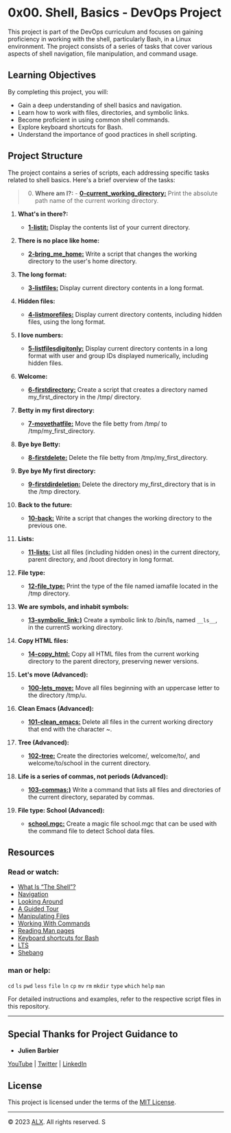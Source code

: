 # 0x00. Shell, Basics - DevOps Project

This project is part of the DevOps curriculum and focuses on gaining proficiency in working with the shell, particularly Bash, in a Linux environment. The project consists of a series of tasks that cover various aspects of shell navigation, file manipulation, and command usage.

## Learning Objectives

By completing this project, you will:

- Gain a deep understanding of shell basics and navigation.
- Learn how to work with files, directories, and symbolic links.
- Become proficient in using common shell commands.
- Explore keyboard shortcuts for Bash.
- Understand the importance of good practices in shell scripting.

## Project Structure

The project contains a series of scripts, each addressing specific tasks related to shell basics. Here's a brief overview of the tasks:

> 0. **Where am I?:**
    - **[0-current_working_directory:](0-current_working_directory)** Print the absolute path name of the current working directory.

1. **What's in there?:**
    - **[1-listit:](1-listit)** Display the contents list of your current directory.

2. **There is no place like home:**
    - **[2-bring_me_home:](2-bring_me_home)** Write a script that changes the working directory to the user's home directory.

3. **The long format:**
    - **[3-listfiles:](3-listfiles)** Display current directory contents in a long format.

4. **Hidden files:**
    - **[4-listmorefiles:](4-listmorefiles)** Display current directory contents, including hidden files, using the long format.

5. **I love numbers:**
    - **[5-listfilesdigitonly:](5-listfilesdigitonly)** Display current directory contents in a long format with user and group IDs displayed numerically, including hidden files.

6. **Welcome:**
    - **[6-firstdirectory:](6-firstdirectory)** Create a script that creates a directory named my_first_directory in the /tmp/ directory.

7. **Betty in my first directory:**
    - **[7-movethatfile:](7-movethatfile)** Move the file betty from /tmp/ to /tmp/my_first_directory.

8. **Bye bye Betty:**
    - **[8-firstdelete:](8-firstdelete)** Delete the file betty from /tmp/my_first_directory.

9. **Bye bye My first directory:**
    - **[9-firstdirdeletion:](9-firstdirdeletion)** Delete the directory my_first_directory that is in the /tmp directory.

10. **Back to the future:**
    - **[10-back:](10-back)** Write a script that changes the working directory to the previous one.

11. **Lists:**
    - **[11-lists:](11-lists)** List all files (including hidden ones) in the current directory, parent directory, and /boot directory in long format.

12. **File type:**
    - **[12-file_type:](12-file_type)** Print the type of the file named iamafile located in the /tmp directory.

13. **We are symbols, and inhabit symbols:**
    - **[13-symbolic_link:)](13-symbolic_link)** Create a symbolic link to /bin/ls, named `__ls__`, in the currentS working directory.

14. **Copy HTML files:**
    - **[14-copy_html:](14-copy_html)** Copy all HTML files from the current working directory to the parent directory, preserving newer versions.

15. **Let's move (Advanced):**
    - **[100-lets_move:](100-lets_move)** Move all files beginning with an uppercase letter to the directory /tmp/u.

16. **Clean Emacs (Advanced):**
    - **[101-clean_emacs:](101-clean_emacs)** Delete all files in the current working directory that end with the character ~.

17. **Tree (Advanced):**
    - **[102-tree:](102-tree)** Create the directories welcome/, welcome/to/, and welcome/to/school in the current directory.

18. **Life is a series of commas, not periods (Advanced):**
    - **[103-commas:)](103-commas)** Write a command that lists all files and directories of the current directory, separated by commas.

19. **File type: School (Advanced):**
    - **[school.mgc:](school.mgc)** Create a magic file school.mgc that can be used with the command file to detect School data files.

## Resources

### Read or watch:

- [What Is “The Shell”?](http://linuxcommand.org/lc3_lts0010.php)
- [Navigation](http://linuxcommand.org/lc3_lts0020.php)
- [Looking Around](http://linuxcommand.org/lc3_lts0030.php)
- [A Guided Tour](http://linuxcommand.org/lc3_lts0040.php)
- [Manipulating Files](http://linuxcommand.org/lc3_lts0050.php)
- [Working With Commands](http://linuxcommand.org/lc3_lts0060.php)
- [Reading Man pages](http://linuxcommand.org/lc3_man_pages/man1.html)
- [Keyboard shortcuts for Bash](https://www.howtogeek.com/181/keyboard-shortcuts-for-bash-command-shell-for-ubuntu-debian-suse-redhat-linux-etc/)
- [LTS](https://wiki.ubuntu.com/LTS)
- [Shebang](https://en.wikipedia.org/wiki/Shebang_%28Unix%29)

### man or help:

`cd`
`ls`
`pwd`
`less`
`file`
`ln`
`cp`
`mv`
`rm`
`mkdir`
`type`
`which`
`help`
`man`

For detailed instructions and examples, refer to the respective script files in this repository.

---

## Special Thanks for Project Guidance to 

- **Julien Barbier**

[YouTube](https://www.youtube.com/@0xJulien) | [Twitter](https://twitter.com/julienbarbier42) | [LinkedIn](https://www.linkedin.com/in/julienbarbier/)

## License

This project is licensed under the terms of the [MIT License](https://www.alxafrica.com/privacy-policy/).

---

© 2023 [ALX](https://www.alxafrica.com/). All rights reserved.
S
